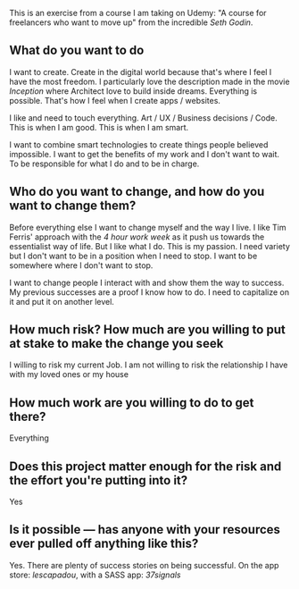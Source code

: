 This is an exercise from a course I am taking on Udemy: "A course for
freelancers who want to move up" from the incredible _Seth Godin_.

## What do you want to do ##

I want to create. Create in the digital world because that's where I
feel I have the most freedom. I particularly love the description made
in the movie _Inception_ where Architect love to build inside dreams.
Everything is possible. That's how I feel when I create apps /
websites.

I like and need to touch everything. Art / UX / Business decisions /
Code. This is when I am good. This is when I am smart.

I want to combine smart technologies to create things people believed
impossible. I want to get the benefits of my work and I don't want to
wait. To be responsible for what I do and to be in charge.

## Who do you want to change, and how do you want to change them? ##

Before everything else I want to change myself and the way I live. I
like Tim Ferris' approach with the _4 hour work week_ as it push us
towards the essentialist way of life. But I like what I do. This is my
passion. I need variety but I don't want to be in a position when I
need to stop. I want to be somewhere where I don't want to stop.

I want to change people I interact with and show them the way to
success. My previous successes are a proof I know how to do. I
need to capitalize on it and put it on another level.

## How much risk? How much are you willing to put at stake to make the change you seek ##

I willing to risk my current Job. I am not willing to risk the
relationship I have with my loved ones or my house

## How much work are you willing to do to get there? ##

Everything

## Does this project matter enough for the risk and the effort you're putting into it? ##

Yes

## Is it possible — has anyone with your resources ever pulled off anything like this? ##

Yes. There are plenty of success stories on being successful. On
the app store: _lescapadou_, with a SASS app: _37signals_
